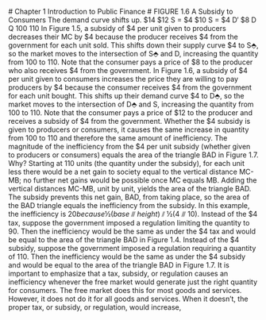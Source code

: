 \# Chapter 1 Introduction to Public Finance # FIGURE 1.6 A Subsidy to Consumers The demand curve shifts up. $14 $12 S = $4 $10 S = $4 D′ $8 D Q 100 110 In Figure 1.5, a subsidy of $4 per unit given to producers decreases their MC by $4 because the producer receives $4 from the government for each unit sold. This shifts down their supply curve $4 to S⬘, so the market moves to the intersection of S⬘ and D, increasing the quantity from 100 to 110. Note that the consumer pays a price of $8 to the producer who also receives $4 from the government. In Figure 1.6, a subsidy of $4 per unit given to consumers increases the price they are willing to pay producers by $4 because the consumer receives $4 from the government for each unit bought. This shifts up their demand curve $4 to D⬘, so the market moves to the intersection of D⬘ and S, increasing the quantity from 100 to 110. Note that the consumer pays a price of $12 to the producer and receives a subsidy of $4 from the government. Whether the $4 subsidy is given to producers or consumers, it causes the same increase in quantity from 100 to 110 and therefore the same amount of inefficiency. The magnitude of the inefficiency from the $4 per unit subsidy (whether given to producers or consumers) equals the area of the triangle BAD in Figure 1.7. Why? Starting at 110 units (the quantity under the subsidy), for each unit less there would be a net gain to society equal to the vertical distance MC-MB; no further net gains would be possible once MC equals MB. Adding the vertical distances MC-MB, unit by unit, yields the area of the triangle BAD. The subsidy prevents this net gain, BAD, from taking place, so the area of the BAD triangle equals the inefficiency from the subsidy. In this example, the inefficiency is $20 because ½ (base ⫻ height) ⫽ ½ ($4 ⫻ 10). Instead of the $4 tax, suppose the government imposed a regulation limiting the quantity to 90. Then the inefficiency would be the same as under the $4 tax and would be equal to the area of the triangle BAD in Figure 1.4. Instead of the $4 subsidy, suppose the government imposed a regulation requiring a quantity of 110. Then the inefficiency would be the same as under the $4 subsidy and would be equal to the area of the triangle BAD in Figure 1.7. It is important to emphasize that a tax, subsidy, or regulation causes an inefficiency whenever the free market would generate just the right quantity for consumers. The free market does this for most goods and services. However, it does not do it for all goods and services. When it doesn’t, the proper tax, or subsidy, or regulation, would increase,